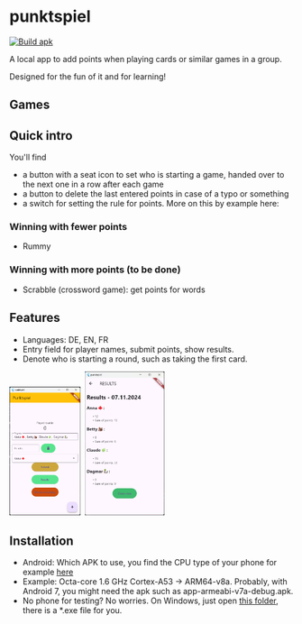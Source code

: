 # punktspiel

[![Build apk](https://github.com/DGrothe-PhD/punktspiel/actions/workflows/ci.yml/badge.svg)](https://github.com/DGrothe-PhD/punktspiel/actions/workflows/ci.yml)

A local app to add points when playing cards or similar games in a group.

Designed for the fun of it and for learning!

##  Games

## Quick intro
You'll find
- a button with a seat icon to set who is starting a game, handed over to the next one in a row after each game
- a button to delete the last entered points in case of a typo or something
- a switch for setting the rule for points. More on this by example here:

### Winning with fewer points
* Rummy

### Winning with more points (to be done)
* Scrabble (crossword game): get points for words

## Features
* Languages: DE, EN, FR
* Entry field for player names, submit points, show results.
* Denote who is starting a round, such as taking the first card.

<img src="./doc/ExampleSubmitForm.png" alt="Submit Form" style="width:25%; height:auto;">&nbsp;&nbsp;<img src="./doc/ExampleResults.png" alt="Example Results" style="width:28%; height:auto;">

## Installation
* Android: Which APK to use, you find the CPU type of your phone for example [here](https://www.gsmarena.com/)
* Example: Octa-core 1.6 GHz Cortex-A53 &rarr; ARM64-v8a. Probably, with Android 7, you might need the apk such as app-armeabi-v7a-debug.apk.
* No phone for testing? No worries. On Windows, just open [this folder](build/windows/x64/runner/Release), there is a *.exe file for you.

